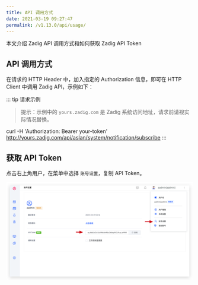 ```yaml
---
title: API 调用方式
date: 2021-03-19 09:27:47
permalink: /v1.13.0/api/usage/
---
```


本文介绍 Zadig API 调用方式和如何获取 Zadig API Token

## API 调用方式

在请求的 HTTP Header 中，加入指定的 Authorization 信息，即可在 HTTP Client 中调用 Zadig API，示例如下：

::: tip 请求示例
> 提示：示例中的 `yours.zadig.com` 是 Zadig 系统访问地址，请求前请视实际情况替换。

curl -H 'Authorization: Bearer your-token' http://yours.zadig.com/api/aslan/system/notification/subscribe
:::


## 获取 API Token

点击右上角用户，在菜单中选择 `账号设置`，复制 API Token。

![API Token](./_images/api_token.png "API Token")
